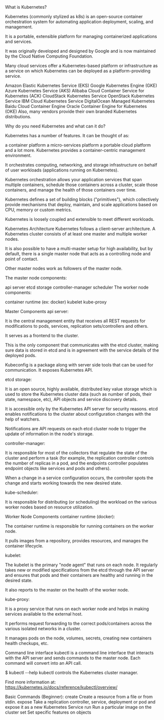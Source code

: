 What is Kubernetes?


Kubernetes (commonly stylized as k8s) is an open-source container orchestration system for automating application deployment, scaling, and management.

It is a portable, extensible platform for managing containerized applications and services.

It was originally developed and designed by Google and is now maintained by the Cloud Native Computing Foundation.

Many cloud services offer a Kubernetes-based platform or infrastructure as a service on which Kubernetes can be deployed as a platform-providing service.

Amazon Elastic Kubernetes Service (EKS)
Google Kubernetes Engine (GKE)
Azure Kubernetes Service (AKS)
Alibaba Cloud Container Service for Kubernetes (ACK)
CloudStack Kubernetes Service
OpenStack Kubernetes Service
IBM Cloud Kubernetes Service
DigitalOcean Managed Kubernetes
Baidu Cloud Container Engine
Oracle Container Engine for Kubernetes (OKE)
Also, many vendors provide their own branded Kubernetes distributions.

Why do you need Kubernetes and what can it do?

Kubernetes has a number of features. It can be thought of as:

a container platform
a micro-services platform
a portable cloud platform and a lot more.
Kubernetes provides a container-centric management environment.

It orchestrates computing, networking, and storage infrastructure on behalf of user workloads (applications running on Kubernetes).

Kubernetes orchestration allows your application services that span multiple containers, schedule those containers across a cluster, scale those containers, and manage the health of those containers over time.

Kubernetes defines a set of building blocks ("primitives"), which collectively provide mechanisms that deploy, maintain, and scale applications based on CPU, memory or custom metrics.

Kubernetes is loosely coupled and extensible to meet different workloads.


Kubernetes Architecture
Kubernetes follows a client-server architecture. A Kubernetes cluster consists of at least one master and multiple worker nodes.

It is also possible to have a multi-master setup for high availability, but by default, there is a single master node that acts as a controlling node and point of contact.

Other master nodes work as followers of the master node.

The master node components:

api server
etcd storage
controller-manager
scheduler
The worker node components:

container runtime (ex: docker)
kubelet
kube-proxy



Master Components
api server:

It is the central management entity that receives all REST requests for modifications to pods, services, replication sets/controllers and others.

It serves as a frontend to the cluster.

This is the only component that communicates with the etcd cluster, making sure data is stored in etcd and is in agreement with the service details of the deployed pods.

Kubeconfig is a package along with server side tools that can be used for communication. It exposes Kubernetes API.

etcd storage:

It is an open source, highly available, distributed key value storage which is used to store the Kubernetes cluster data (such as number of pods, their state, namespace, etc), API objects and service discovery details.

It is accessible only by the Kubernetes API server for security reasons. etcd enables notifications to the cluster about configuration changes with the help of watchers.

Notifications are API requests on each etcd cluster node to trigger the update of information in the node's storage.

controller-manager:

It is responsible for most of the collectors that regulate the state of the cluster and perform a task (for example, the replication controller controls the number of replicas in a pod, and the endpoints controller populates endpoint objects like services and pods and others).

When a change in a service configuration occurs, the controller spots the change and starts working towards the new desired state.

kube-scheduler:

It is responsible for distributing (or scheduling) the workload on the various worker nodes based on resource utilization.

Worker Node Components
container runtime (docker):

The container runtime is responsible for running containers on the worker node.

It pulls images from a repository, provides resources, and manages the container lifecycle.

kubelet:

The kubelet is the primary "node agent" that runs on each node. It regularly takes new or modified specifications from the etcd through the API server and ensures that pods and their containers are healthy and running in the desired state.

It also reports to the master on the health of the worker node.

kube-proxy:

It is a proxy service that runs on each worker node and helps in making services available to the external host.

It performs request forwarding to the correct pods/containers across the various isolated networks in a cluster.

It manages pods on the node, volumes, secrets, creating new containers health checkups, etc.

Command line interface
kubectl is a command line interface that interacts with the API server and sends commands to the master node. Each command will convert into an API call.

$ kubectl --help
kubectl controls the Kubernetes cluster manager.

 Find more information at: https://kubernetes.io/docs/reference/kubectl/overview/

Basic Commands (Beginner):
  create         Create a resource from a file or from stdin.
  expose         Take a replication controller, service, deployment or pod and expose it as a new Kubernetes Service
  run            Run a particular image on the cluster
  set            Set specific features on objects






